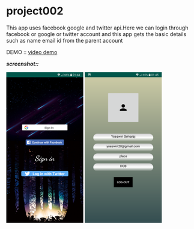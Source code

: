 # project002


This app uses facebook google and twitter api.Here we can login through facebook or google or twitter account and this app gets the basic details such as name email id from the parent account 



DEMO ::  [video demo](https://bit.ly/2vpgyYv)&nbsp;


***screenshot::***&nbsp;
<p float="left">
  <img src="demo/Screenshot_1.png" width="205" height="401">
  <img src="demo/Screenshot_2.png" width="205" height="401">
</p>
